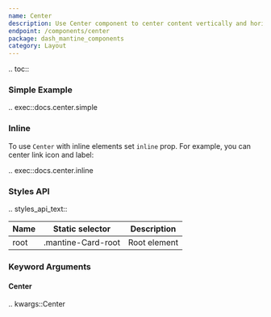 ```yaml
---
name: Center
description: Use Center component to center content vertically and horizontally.
endpoint: /components/center
package: dash_mantine_components
category: Layout
---
```


.. toc::

### Simple Example

.. exec::docs.center.simple

### Inline

To use `Center` with inline elements set `inline` prop. For example, you can center link icon and label:

.. exec::docs.center.inline


### Styles API

.. styles_api_text::

| Name | Static selector    | Description  |
|------|--------------------|--------------|
| root | .mantine-Card-root | Root element |

### Keyword Arguments

#### Center

.. kwargs::Center
